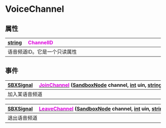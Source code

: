 # VoiceChannel

## 属性

|<div style="width:700px">[string](/Api/DataType/String.md) &emsp;<font color="dd00dd">ChannelID</font></div>|
|:---|
|语音频道ID。它是一个只读属性|

## 事件

|<div style="width:700px">[SBXSignal](/Api/DataType/SBXSignal.md) &emsp;[<font color="dd00dd">JoinChannel</font>](/Api/Classes/GamePlay/VoiceChannel_F/JoinChannel.md) ([SandboxNode](/Api/Classes/Base/SandboxNode.md) channel, [int](/Api/DataType/Number.md) uin, [string](/Api/DataType/String.md) name, [bool](/Api/DataType/Bool.md) status)</div>|
|:---|
|加入某语音频道|

|<div style="width:700px">[SBXSignal](/Api/DataType/SBXSignal.md) &emsp;[<font color="dd00dd">LeaveChannel</font>](/Api/Classes/GamePlay/VoiceChannel_F/LeaveChannel.md) ([SandboxNode](/Api/Classes/Base/SandboxNode.md) channel, [int](/Api/DataType/Number.md) uin, [string](/Api/DataType/String.md) name, [string](/Api/DataType/String.md) event)</div>|
|:---|
|退出语音频道|

